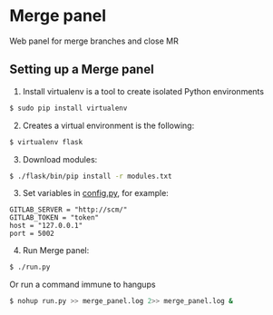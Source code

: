 # Merge panel
Web panel for merge branches and close MR

## Setting up a Merge panel
1. Install virtualenv is a tool to create isolated Python environments
```bash
$ sudo pip install virtualenv
```

2. Creates a virtual environment is the following:
```bash
$ virtualenv flask
```

3. Download modules:
```bash
$ ./flask/bin/pip install -r modules.txt 
```

3. Set variables in [config.py](config.py), for example:
```
GITLAB_SERVER = "http://scm/"
GITLAB_TOKEN = "token"
host = "127.0.0.1"
port = 5002
```

4. Run Merge panel:
```bash
$ ./run.py
```

Or run a command immune to hangups
```bash
$ nohup run.py >> merge_panel.log 2>> merge_panel.log &
```
